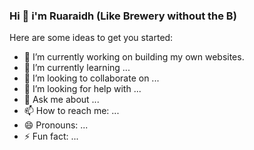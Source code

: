 ### Hi 👋 i'm Ruaraidh (Like Brewery without the B)



Here are some ideas to get you started:

- 🔭 I’m currently working on building my own websites.
- 🌱 I’m currently learning ...
- 👯 I’m looking to collaborate on ...
- 🤔 I’m looking for help with ...
- 💬 Ask me about ...
- 📫 How to reach me: ...
- 😄 Pronouns: ...
- ⚡ Fun fact: ...

